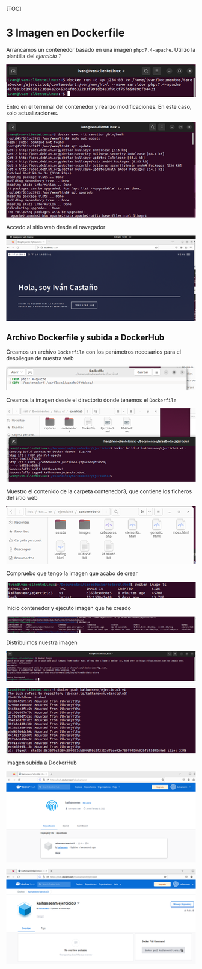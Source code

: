 [TOC]

# 3 Imagen en Dockerfile



Arrancamos un contenedor basado en una imagen `php:7.4-apache`. Utilizo la plantilla del *ejercicio 1*

![Captura31](./capturas/Captura31.png)



Entro en el terminal del contenedor y realizo modificaciones. En este caso, solo actualizaciones.

![Captura32](./capturas/Captura32.png)



Accedo al sitio web desde el navegador

![Captura33](./capturas/Captura33.png)



## Archivo Dockerfile y subida a DockerHub

Creamos un archivo `Dockerfile` con los parámetros necesarios para el despliegue de nuestra web

![Captura34](./capturas/Captura34.png)



Creamos la imagen desde el directorio donde tenemos el `Dockerfile`

![Captura35](./capturas/Captura35.png)



Muestro el contenido de la carpeta contenedor3, que contiene los ficheros del sitio web

![Captura36](./capturas/Captura36.png)



Compruebo que tengo la imagen que acabo de crear

![Captura37](./capturas/Captura37.png)



Inicio contenedor y ejecuto imagen que he creado

![Captura38](./capturas/Captura38.png)



Distribuimos nuestra imagen

![Captura39](./capturas/Captura39.png)

![Captura310](./capturas/Captura310.png)



Imagen subida a DockerHub

![Captura311](./capturas/Captura311.png)

![Captura312](./capturas/Captura312.png)
